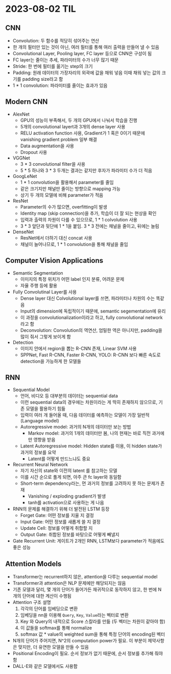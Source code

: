 # 2023-08-02 TIL

## CNN

- Convolution: 두 함수를 적당히 섞어주는 연산
- 한 개의 필터만 있는 것이 아닌, 여러 필터를 통해 여러 출력을 만들어 낼 수 있음
- Convolutional Layer, Pooling layer, FC layer 등으로 CNN은 구성이 됨
- FC layer는 줄이는 추세, 파라미터의 수가 너무 많기 때문
- Stride: 한 번에 필터를 옮기는 step의 크기
- Padding: 원래 데이터의 가장자리의 외곽에 값을 채워 넣음 이때 채워 넣는 값의 크기를 padding size라고 함
- 1 \* 1 convolution: 파라미터를 줄이는 효과가 있음

## Modern CNN

- AlexNet
  - GPU의 성능이 부족해서, 두 개의 GPU에서 나눠서 학습을 진행
  - 5개의 convolutional layert과 3개의 dense layer 사용
  - RELU activation function 사용, Gradient가 1 혹은 0이기 때문에 vanishing gradient problem 일부 해결
  - Data augmentation을 사용
  - Dropout 사용
- VGGNet
  - 3 \* 3 convolutional filter을 사용
  - 5 \* 5 하나와 3 \* 3 두개는 결과는 같지만 후자가 파라미터 수가 더 적음
- GoogLeNet
  - 1 \* 1 convolution을 활용해서 parameter를 줄임
  - 같은 크기지만 채널만 줄이는 방향으로 mapping 가능
  - 상기 두 개의 모델에 비해 parameter가 적음
- ResNet
  - Parameter의 수가 많으면, overfitting이 발생
  - Identity map (skip connection)을 추가, 학습이 더 잘 되는 현상을 확인
  - 입력과 출력의 차원이 다를 수 있으므로, 1 \* 1 colvolution 사용
  - 3 \* 3 앞단과 뒷단에 1 \* 1을 붙임. 3 \* 3 전에는 채널을 줄이고, 뒤에는 늘림
- DenseNet
  - ResNet에서 더하기 대신 concat 사용
  - 채널이 늘어나므로, 1 \* 1 convolution을 통해 채널을 줄임

## Computer Vision Applications

- Semantic Segmentation
  - 이미지의 특정 위치가 어떤 label 인지 분류, 어려운 문제
  - 자율 주행 등에 활용
- Fully Convolutinal Layer를 사용
  - Dense layer 대신 Colvolutional layer를 쓰면, 파라미터나 차원의 수는 똑같음
  - Input의 dimension에 독립적이기 때문에, semantic segementation에 유리
  - 이 과정을 convolutionalization이라고 하고, fully convolutional network라고 함
  - Deconvolution: Convolution의 역연산, 엄밀한 역은 아니지만, padding을 많이 줘서 그렇게 보이게 함
- Detection
  - 이미지 안에서 region을 뽑는 R-CNN 존재, Linear SVM 사용
  - SPPNet, Fast R-CNN, Faster R-CNN, YOLO: R-CNN 보다 빠른 속도로 detection을 가능하게 한 모델들

## RNN

- Sequential Model
  - 언어, 비디오 등 대부분의 데이터는 sequential data
  - 이런 sequential data의 경우에는 차원이라는 게 딱히 존재하지 않으므로, 기존 모델을 활용하기 힘듦
  - 입력이 여러 개 들어올 때, 다음 데이터를 예측하는 모델이 가장 일반적 (Language model)
  - Autoregressive model: 과거의 N개의 데이터만 보는 방법
    - Markov model: 과거의 1개의 데이터만 봄, 나의 현재는 바로 직전 과거에만 영향을 받음
  - Latent Autoregressive model: Hidden state를 이용, 이 hidden state가 과거의 정보를 요약
    - Latent를 어떻게 만드느냐도 중요
- Recurrent Neural Network
  - 자기 자신의 state와 이전의 latent 를 참고하는 모델
  - 이를 시간 순으로 풀게 되면, 아주 큰 fc layer와 동일함
  - Short-term dependency라는, 먼 과거의 정보를 고려하지 못 하는 문제가 존재
    - Vanishing / exploding gradient가 발생
    - tanh를 activation으로 사용하는 게 나음
- RNN의 문제를 해결하기 위해 더 발전된 LSTM 등장
  - Forget Gate: 어떤 정보를 지울 지 결정
  - Input Gate: 어떤 정보를 새롭게 쓸 지 결정
  - Update Cell: 정보를 어떻게 취합할 지
  - Output Gate: 취합된 정보를 바탕으로 어떻게 빼낼지
- Gate Recurrent Unit: 게이트가 2개인 RNN, LSTM보다 parameter가 적음에도 좋은 성능

## Attention Models

- Transformer는 recurrent하지 않은, attention을 다루는 sequential model
- Transformer과 attention은 NLP 문제에만 해당되지는 않음
- 기존 모델과 달리, 몇 개의 단어가 들어가든 재귀적으로 동작하지 않고, 한 번에 N 개의 단어에 대한 계산이 수행됨
- Attention 구조 설명
  1. 각각의 단어를 임베딩으로 변환
  2. 임베딩을 nn을 이용해 `Query`, `Key`, `Value`라는 벡터로 변환
  3. Key 와 Query의 내적으로 Score 스칼라를 만듦 (두 벡터는 차원이 같아야 함)
  4. 이 값들을 softmax를 통해 normalize
  5. softmax 값 \* value의 weighted sum을 통해 특정 단어의 encoding된 벡터
- N개의 단어가 주어지면, N^2의 computation power가 필요. 이 부분이 제약사항은 맞지만, 더 유연한 모델을 만들 수 있음
- Positional Encoding이 필요. 순서 정보가 없기 때문에, 순서 정보를 추가해 줘야 함
- DALL-E와 같은 모델에서도 사용함
